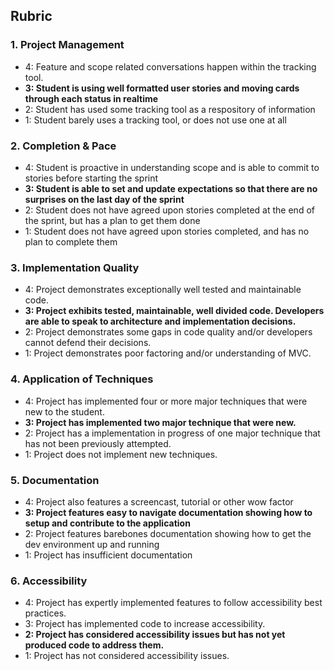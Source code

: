 Rubric
------------

### 1. Project Management

*   4: Feature and scope related conversations happen within the tracking tool.
*   **3: Student is using well formatted user stories and moving cards through each status in realtime**
*   2: Student has used some tracking tool as a respository of information
*   1: Student barely uses a tracking tool, or does not use one at all

### 2. Completion & Pace

*   4: Student is proactive in understanding scope and is able to commit to stories before starting the sprint
*   **3: Student is able to set and update expectations so that there are no surprises on the last day of the sprint**
*   2: Student does not have agreed upon stories completed at the end of the sprint, but has a plan to get them done
*   1: Student does not have agreed upon stories completed, and has no plan to complete them

### 3. Implementation Quality

*   4: Project demonstrates exceptionally well tested and maintainable code.
*   **3: Project exhibits tested, maintainable, well divided code. Developers are able to speak to architecture and implementation decisions.**
*   2: Project demonstrates some gaps in code quality and/or developers cannot defend their decisions.
*   1: Project demonstrates poor factoring and/or understanding of MVC.

### 4. Application of Techniques

*   4: Project has implemented four or more major techniques that were new to the student.
*   **3: Project has implemented two major technique that were new.**
*   2: Project has a implementation in progress of one major technique that has not been previously attempted.
*   1: Project does not implement new techniques.

### 5. Documentation

*   4: Project also features a screencast, tutorial or other wow factor
*   **3: Project features easy to navigate documentation showing how to setup and contribute to the application**
*   2: Project features barebones documentation showing how to get the dev environment up and running
*   1: Project has insufficient documentation

### 6. Accessibility

*   4: Project has expertly implemented features to follow accessibility best practices.
*   3: Project has implemented code to increase accessibility.
*   **2: Project has considered accessibility issues but has not yet produced code to address them.**
*   1: Project has not considered accessibility issues.
